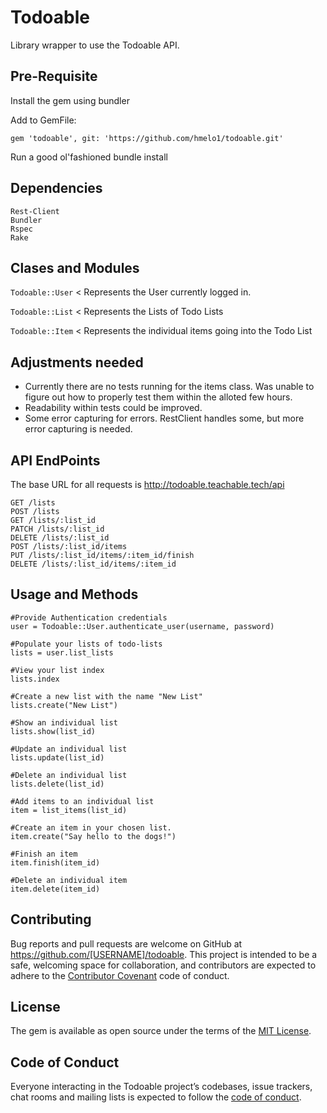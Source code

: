 # Todoable

Library wrapper to use the Todoable API.


## Pre-Requisite
Install the gem using bundler

Add to GemFile:
```
gem 'todoable', git: 'https://github.com/hmelo1/todoable.git'
```
Run a good ol'fashioned bundle install

## Dependencies
```
Rest-Client
Bundler
Rspec
Rake
```

## Clases and Modules

`Todoable::User` < Represents the User currently logged in.

`Todoable::List` < Represents the Lists of Todo Lists

`Todoable::Item` < Represents the individual items going into the Todo List

## Adjustments needed
* Currently there are no tests running for the items class. Was unable to figure out how to properly test them within the alloted few hours. 
* Readability within tests could be improved.
* Some error capturing for errors. RestClient handles some, but more error capturing is needed.

## API EndPoints
The base URL for all requests is http://todoable.teachable.tech/api
```
GET /lists
POST /lists
GET /lists/:list_id
PATCH /lists/:list_id
DELETE /lists/:list_id
POST /lists/:list_id/items
PUT /lists/:list_id/items/:item_id/finish
DELETE /lists/:list_id/items/:item_id
```
## Usage and Methods

~~~~~
#Provide Authentication credentials
user = Todoable::User.authenticate_user(username, password)
~~~~~

~~~~~
#Populate your lists of todo-lists
lists = user.list_lists
~~~~~

~~~~~
#View your list index
lists.index
~~~~~

~~~~~
#Create a new list with the name "New List"
lists.create("New List")
~~~~~

~~~~~
#Show an individual list
lists.show(list_id)
~~~~~

~~~~~
#Update an individual list
lists.update(list_id)
~~~~~

~~~~~
#Delete an individual list
lists.delete(list_id)
~~~~~

~~~~~
#Add items to an individual list
item = list_items(list_id)
~~~~~

~~~~~
#Create an item in your chosen list.
item.create("Say hello to the dogs!")
~~~~~

~~~~~
#Finish an item
item.finish(item_id)
~~~~~

~~~~~
#Delete an individual item
item.delete(item_id)
~~~~~





## Contributing

Bug reports and pull requests are welcome on GitHub at https://github.com/[USERNAME]/todoable. This project is intended to be a safe, welcoming space for collaboration, and contributors are expected to adhere to the [Contributor Covenant](http://contributor-covenant.org) code of conduct.

## License

The gem is available as open source under the terms of the [MIT License](https://opensource.org/licenses/MIT).

## Code of Conduct

Everyone interacting in the Todoable project’s codebases, issue trackers, chat rooms and mailing lists is expected to follow the [code of conduct](https://github.com/[USERNAME]/todoable/blob/master/CODE_OF_CONDUCT.md).
